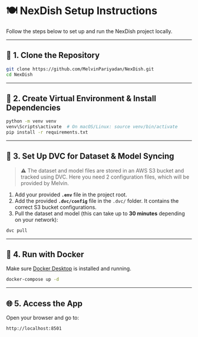 # 🍽️ NexDish Setup Instructions

Follow the steps below to set up and run the NexDish project locally.

---

## 🔧 1. Clone the Repository

```bash
git clone https://github.com/MelvinPariyadan/NexDish.git
cd NexDish
```

---

## 🐍 2. Create Virtual Environment & Install Dependencies

```bash
python -m venv venv
venv\Scripts\activate  # On macOS/Linux: source venv/bin/activate
pip install -r requirements.txt
```

---

## 🔐 3. Set Up DVC for Dataset & Model Syncing

> ⚠️ The dataset and model files are stored in an AWS S3 bucket and tracked using DVC. Here you need 2 configuration files, which will be provided by Melvin. 

1. Add your provided **`.env`** file in the project root. 
2. Add the provided **`.dvc/config`** file in the `.dvc/` folder. It contains the correct S3 bucket configurations.
3. Pull the dataset and model (this can take up to **30 minutes** depending on your network):

```bash
dvc pull
```

---

## 🐳 4. Run with Docker

Make sure [Docker Desktop](https://www.docker.com/products/docker-desktop/) is installed and running.

```bash
docker-compose up -d
```

---

## 🌐 5. Access the App

Open your browser and go to:

```
http://localhost:8501
```


